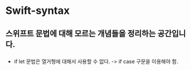 # Swift-syntax


스위프트 문법에 대해 모르는 개념들을 정리하는 공간입니다.
------- 

### 
- if let 문법은 열거형에 대해서 사용할 수 없다. -> if case 구문을 이용해야 함.
